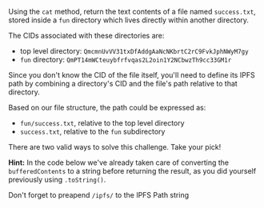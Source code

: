 Using the `cat` method, return the text contents of a file named `success.txt`, stored inside a `fun` directory which lives directly within another directory.

The CIDs associated with these directories are:

* top level directory: `QmcmnUvVV31txDfAddgAaNcNKbrtC2rC9FvkJphNWyM7gy`
* `fun` directory: `QmPT14mWCteuybfrfvqas2L2oin1Y2NCbwzTh9cc33GM1r`

Since you don't know the CID of the file itself, you'll need to define its IPFS path by combining a directory's CID and the file's path relative to that directory.

Based on our file structure, the path could be expressed as:

* `fun/success.txt`, relative to the top level directory
* `success.txt`, relative to the `fun` subdirectory

There are two valid ways to solve this challenge. Take your pick!

**Hint:** In the code below we've already taken care of converting the `bufferedContents` to a string before returning the result, as you did yourself previously using `.toString()`.

Don't forget to preapend `/ipfs/` to the IPFS Path string
